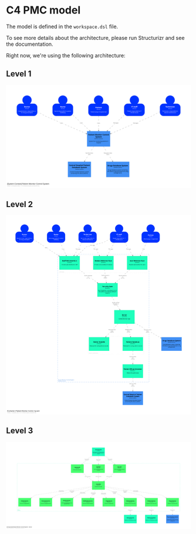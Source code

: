 # C4 PMC model
The model is defined in the `workspace.dsl` file.

To see more details about the architecture, please run Structurizr and see the documentation.

Right now, we're using the following architecture:

## Level 1
<img src="./level1-pmc-system-context.svg" />

## Level 2
<img src="./level2-pmc-system-container.svg" />

## Level 3
<img src="./level3-pmc-server-component.svg" />